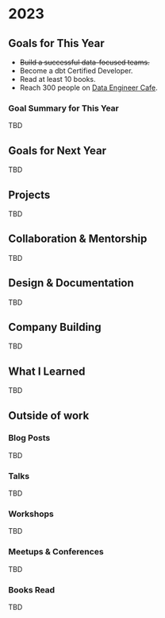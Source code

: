 # 2023

## Goals for This Year

* ~~Build a successful data-focused teams.~~
* Become a dbt Certified Developer.
* Read at least 10 books.
* Reach 300 people on [Data Engineer
  Cafe](https://discuss.dataengineercafe.io/).

### Goal Summary for This Year

TBD

## Goals for Next Year

TBD

## Projects

TBD

## Collaboration & Mentorship

TBD

## Design & Documentation

TBD

## Company Building

TBD

## What I Learned

TBD

## Outside of work

### Blog Posts

TBD

### Talks

TBD

### Workshops

TBD

### Meetups & Conferences

TBD

### Books Read

TBD
